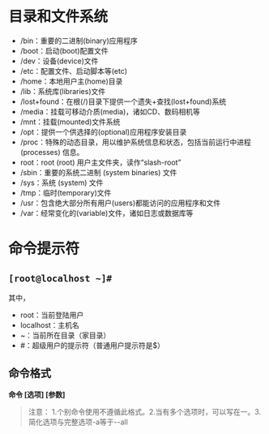 # 目录和文件系统
- /bin：重要的二进制(binary)应用程序
- /boot：启动(boot)配置文件
- /dev：设备(device)文件
- /etc：配置文件、启动脚本等(etc)
- /home：本地用户主(home)目录
- /lib：系统库(libraries)文件
- /lost+found：在根(/)目录下提供一个遗失+查找(lost+found)系统
- /media：挂载可移动介质(media)，诸如CD、数码相机等
- /mnt：挂载(mounted)文件系统
- /opt：提供一个供选择的(optional)应用程序安装目录
- /proc：特殊的动态目录，用以维护系统信息和状态，包括当前运行中进程 (processes) 信息。
- root：root (root) 用户主文件夹，读作“slash-root”
- /sbin：重要的系统二进制 (system binaries) 文件
- /sys：系统 (system) 文件
- /tmp：临时(temporary)文件
- /usr：包含绝大部分所有用户(users)都能访问的应用程序和文件
- /var：经常变化的(variable)文件，诸如日志或数据库等

# 命令提示符
## `[root@localhost ~]#`
其中，
- root：当前登陆用户
- localhost：主机名
- ~：当前所在目录（家目录）
- #：超级用户的提示符（普通用户提示符是$）

## 命令格式
**命令 [选项] [参数]**
> 注意：
> 1.个别命令使用不遵循此格式。2.当有多个选项时，可以写在一。3.简化选项与完整选项-a等于--all